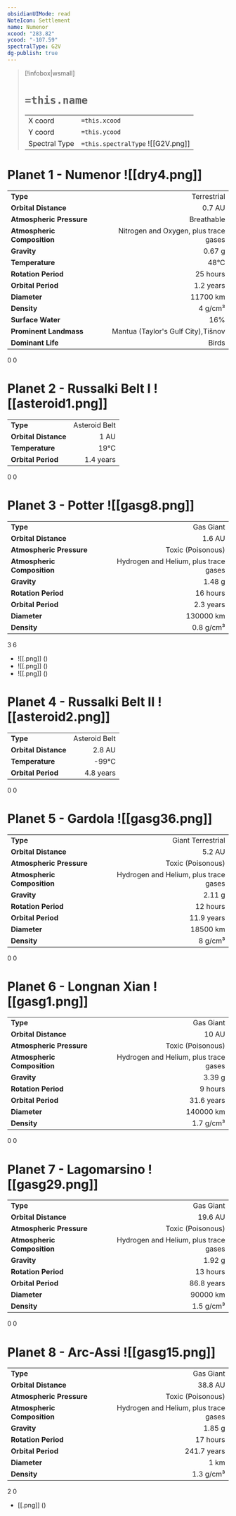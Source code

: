 ```yaml
---
obsidianUIMode: read
NoteIcon: Settlement
name: Numenor
xcood: "283.82"
ycood: "-107.59"
spectralType: G2V
dg-publish: true
---
```

> [!infobox|wsmall]
> # `=this.name`
> | | |
> | - | - |
> | X coord | `=this.xcood` |
> | Y coord| `=this.ycood` |
> | Spectral Type | `=this.spectralType` ![[G2V.png]] |

# Planet 1 - Numenor ![[dry4.png]]
|                             |                           |
| --------------------------- | -------------------------:|
| **Type**                    |             Terrestrial |
| **Orbital Distance**        |   0.7 AU |
| **Atmospheric Pressure**    |       Breathable |
| **Atmospheric Composition** |      Nitrogen and Oxygen, plus trace gases |
| **Gravity**                 |        0.67 g |
| **Temperature**             |    48°C |
| **Rotation Period**         |  25 hours |
| **Orbital Period** | 1.2 years |
| **Diameter**                |      11700 km | 
| **Density**                 |    4 g/cm³ |
| **Surface Water**           |           16% | 
| **Prominent Landmass**      |         Mantua (Taylor's Gulf City),Tišnov | 
| **Dominant Life**           |         Birds |



0
0



# Planet 2 - Russalki Belt I ![[asteroid1.png]]
|                             |                           |
| --------------------------- | -------------------------:|
| **Type**                    |             Asteroid Belt |
| **Orbital Distance**        |   1 AU |
| **Temperature**             |    19°C |
| **Orbital Period** | 1.4 years |



0
0



# Planet 3 - Potter ![[gasg8.png]]
|                             |                           |
| --------------------------- | -------------------------:|
| **Type**                    |             Gas Giant |
| **Orbital Distance**        |   1.6 AU |
| **Atmospheric Pressure**    |       Toxic (Poisonous) |
| **Atmospheric Composition** |      Hydrogen and Helium, plus trace gases |
| **Gravity**                 |        1.48 g |
| **Rotation Period**         |  16 hours |
| **Orbital Period** | 2.3 years |
| **Diameter**                |      130000 km | 
| **Density**                 |    0.8 g/cm³ |



3
6

- ![[.png]]  ()
- ![[.png]]  ()
- ![[.png]]  ()


# Planet 4 - Russalki Belt II ![[asteroid2.png]]
|                             |                           |
| --------------------------- | -------------------------:|
| **Type**                    |             Asteroid Belt |
| **Orbital Distance**        |   2.8 AU |
| **Temperature**             |    -99°C |
| **Orbital Period** | 4.8 years |



0
0



# Planet 5 - Gardola ![[gasg36.png]]
|                             |                           |
| --------------------------- | -------------------------:|
| **Type**                    |             Giant Terrestrial |
| **Orbital Distance**        |   5.2 AU |
| **Atmospheric Pressure**    |       Toxic (Poisonous) |
| **Atmospheric Composition** |      Hydrogen and Helium, plus trace gases |
| **Gravity**                 |        2.11 g |
| **Rotation Period**         |  12 hours |
| **Orbital Period** | 11.9 years |
| **Diameter**                |      18500 km | 
| **Density**                 |    8 g/cm³ |



0
0



# Planet 6 - Longnan Xian ![[gasg1.png]]
|                             |                           |
| --------------------------- | -------------------------:|
| **Type**                    |             Gas Giant |
| **Orbital Distance**        |   10 AU |
| **Atmospheric Pressure**    |       Toxic (Poisonous) |
| **Atmospheric Composition** |      Hydrogen and Helium, plus trace gases |
| **Gravity**                 |        3.39 g |
| **Rotation Period**         |  9 hours |
| **Orbital Period** | 31.6 years |
| **Diameter**                |      140000 km | 
| **Density**                 |    1.7 g/cm³ |



0
0



# Planet 7 - Lagomarsino ![[gasg29.png]]
|                             |                           |
| --------------------------- | -------------------------:|
| **Type**                    |             Gas Giant |
| **Orbital Distance**        |   19.6 AU |
| **Atmospheric Pressure**    |       Toxic (Poisonous) |
| **Atmospheric Composition** |      Hydrogen and Helium, plus trace gases |
| **Gravity**                 |        1.92 g |
| **Rotation Period**         |  13 hours |
| **Orbital Period** | 86.8 years |
| **Diameter**                |      90000 km | 
| **Density**                 |    1.5 g/cm³ |



0
0



# Planet 8 - Arc-Assi ![[gasg15.png]]
|                             |                           |
| --------------------------- | -------------------------:|
| **Type**                    |             Gas Giant |
| **Orbital Distance**        |   38.8 AU |
| **Atmospheric Pressure**    |       Toxic (Poisonous) |
| **Atmospheric Composition** |      Hydrogen and Helium, plus trace gases |
| **Gravity**                 |        1.85 g |
| **Rotation Period**         |  17 hours |
| **Orbital Period** | 241.7 years |
| **Diameter**                |      1 km | 
| **Density**                 |    1.3 g/cm³ |



2
0

- [[.png]]  ()

